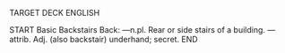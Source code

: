 TARGET DECK
ENGLISH

START
Basic
Backstairs
Back: —n.pl. Rear or side stairs of a building. —attrib. Adj. (also backstair) underhand; secret.
END
